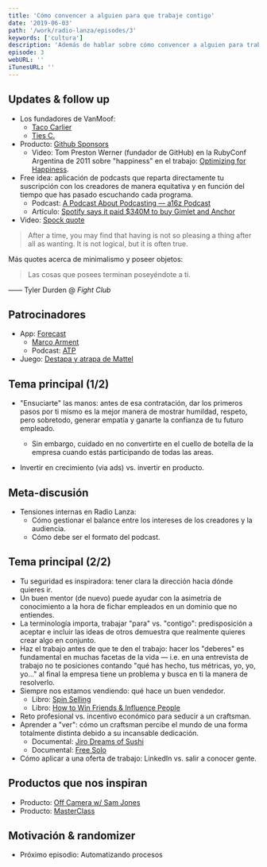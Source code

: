 ```yaml
---
title: 'Cómo convencer a alguien para que trabaje contigo'
date: '2019-06-03'
path: '/work/radio-lanza/episodes/3'
keywords: ['cultura']
description: 'Además de hablar sobre cómo convencer a alguien para trabajar con nosotros, en este capítulo tienes el "bonus" de escuchar una meta-discusión improvisada sobre Radio Lanza. Nos ponemos a debatir si el formato de "Marc y Jimmy se desmadran y terminan en verengenales desconocidos" es de valor o no para la audiencia. No dudes en unirte a la conversación y compartir tu opinión en @radio_lanza.'
episode: 3
webURL: ''
iTunesURL: ''
---
```


## Updates & follow up

- Los fundadores de VanMoof:
  - [Taco Carlier](https://www.linkedin.com/in/tacocarlier/)
  - [Ties C.](https://www.linkedin.com/in/tmidas/)
- Producto: [Github Sponsors](https://github.com/sponsors)
  - Video: Tom Preston Werner (fundador de GitHub) en la RubyConf Argentina de 2011 sobre "happiness" en el trabajo: [Optimizing for Happiness](https://www.youtube.com/watch?v=ZFPRYRukeOU).
- Free idea: aplicación de podcasts que reparta directamente tu suscripción con los creadores de manera equitativa y en función del tiempo que has pasado escuchando cada programa.
  - Podcast: [A Podcast About Podcasting — a16z Podcast](https://a16z.com/2019/04/02/podcast-about-podcasting-industry-ecosystem-state-of-podcasting-2019/)
  - Artículo: [Spotify says it paid \$340M to buy Gimlet and Anchor](https://techcrunch.com/2019/02/14/spotify-gimlet-anchor-340-million/)
- Video: [Spock quote](https://www.youtube.com/watch?v=QcxWxNO8idc)

> After a time, you may find that having is not so pleasing a thing after all as wanting. It is not logical, but it is often true.

Más quotes acerca de minimalismo y poseer objetos:

> Las cosas que posees terminan poseyéndote a ti.

—— Tyler Durden @ _Fight Club_

## Patrocinadores

- App: [Forecast](https://overcast.fm/forecast)
  - [Marco Arment](https://en.wikipedia.org/wiki/Marco_Arment)
  - Podcast: [ATP](https://atp.fm)
- Juego: [Destapa y atrapa de Mattel](https://www.amazon.com/dp/B079KDNLQZ/)

## Tema principal (1/2)

- "Ensuciarte" las manos: antes de esa contratación, dar los primeros pasos por ti mismo es la mejor manera de mostrar humildad, respeto, pero sobretodo, generar empatía y ganarte la confianza de tu futuro empleado.

  - Sin embargo, cuidado en no convertirte en el cuello de botella de la empresa cuando estás participando de todas las areas.

- Invertir en crecimiento (via ads) vs. invertir en producto.

## Meta-discusión

- Tensiones internas en Radio Lanza:
  - Cómo gestionar el balance entre los intereses de los creadores y la audiencia.
  - Cómo debe ser el formato del podcast.

## Tema principal (2/2)

- Tu seguridad es inspiradora: tener clara la dirección hacia dónde quieres ir.
- Un buen mentor (de nuevo) puede ayudar con la asimetría de conocimiento a la hora de fichar empleados en un dominio que no entiendes.
- La terminología importa, trabajar "para" vs. "contigo": predisposición a aceptar e incluir las ideas de otros demuestra que realmente quieres crear algo en conjunto.
- Haz el trabajo antes de que te den el trabajo: hacer los "deberes" es fundamental en muchas facetas de la vida — i.e. en una entrevista de trabajo no te posiciones contando "qué has hecho, tus métricas, yo, yo, yo..." al final la empresa tiene un problema y busca en ti la manera de resolverlo.
- Siempre nos estamos vendiendo: qué hace un buen vendedor.
  - Libro: [Spin Selling](https://www.amazon.com/dp/0070511136/)
  - Libro: [How to Win Friends & Influence People](https://www.amazon.com/dp/B0006IU7JK/)
- Reto profesional vs. incentivo económico para seducir a un craftsman.
- Aprender a "ver": cómo un craftsman percibe el mundo de una forma totalmente distinta debido a su incansable dedicación.
  - Documental: [Jiro Dreams of Sushi](https://en.wikipedia.org/wiki/Jiro_Dreams_of_Sushi)
  - Documental: [Free Solo](https://en.wikipedia.org/wiki/Free_Solo)
- Cómo aplicar a una oferta de trabajo: LinkedIn vs. salir a conocer gente.

## Productos que nos inspiran

- Producto: [Off Camera w/ Sam Jones](https://offcamera.com)
- Producto: [MasterClass](https://www.masterclass.com)

## Motivación & randomizer

- Próximo episodio: Automatizando procesos
